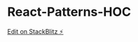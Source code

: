 # React-Patterns-HOC

[Edit on StackBlitz ⚡️](https://stackblitz.com/edit/stackblitz-starters-mrgom9)